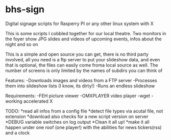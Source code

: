 bhs-sign
========

Digital signage scripts for Rasperry PI or any other linux system with X

This is some scripts I cobbled together for our local theatre.
Two monitors in the foyer show JPG slides and videos of upcoming events, infos about the night and so on

This is a simple and open source you can get, there is no third party involved, all you need is a ftp server to put your slideshow data, and even that is optional, the files can easily come froma local source as well.
The number of screens is only limited by the names of subdirs you can think of

Features:
-Downloads images and videos from a FTP server
-Processes them into slideshow lists (I know, its dirty!)
-Runs an endless slideshow

Requirements: 
-FEH picture viewer
-OMXPLAYER video player
-wget
-working accelerated X

TODO:
*read all infos from a config file
*detect file types via acutal file, not extension
*download also checks for a new script version on server
*DEBUG variable switches on log output
*Clean it all up!
*make it all happen under one roof (one player!) with the abilities for news tickers(rss) and a clock


